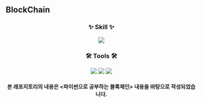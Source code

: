 ## BlockChain
<h3 align="center">✨ Skill ✨</h3>
<div align="center">
<img src="https://img.shields.io/badge/python-3670A0?style=for-the-badge&logo=python&logoColor=ffdd54" />
</div>
<h3 align="center">🛠 Tools 🛠</h3>
<div align="center">
<img src="https://img.shields.io/badge/VSCode-2C2C32.svg?style=for-the-badge&logo=visual-studio-code&logoColor=22ABF3" /> <img src="https://img.shields.io/badge/jupyter-2C2C32.svg?style=for-the-badge&logo=jupyter&logoColor=F37726" />
<img src="https://img.shields.io/badge/Colab-2C2C32.svg?style=for-the-badge&logo=googlecolab&logoColor=F9AB00" />
</div>

<h4 align="center">본 레포지토리의 내용은 <파이썬으로 공부하는 블록체인> 내용을 바탕으로 작성되었습니다.</h4>
